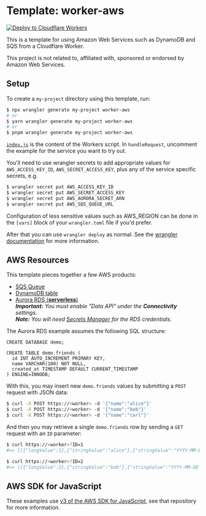 # Template: worker-aws

[![Deploy to Cloudflare Workers](https://deploy.workers.cloudflare.com/button)](https://deploy.workers.cloudflare.com/?url=https://github.com/cloudflare/workers-sdk/tree/main/templates/worker-aws)

This is a template for using Amazon Web Services such as DynamoDB and SQS from a Cloudflare Worker.

This project is not related to, affiliated with, sponsored or endorsed by Amazon Web Services.

## Setup

To create a `my-project` directory using this template, run:

```sh
$ npx wrangler generate my-project worker-aws
# or
$ yarn wrangler generate my-project worker-aws
# or
$ pnpm wrangler generate my-project worker-aws
```

[`index.js`](https://github.com/cloudflare/workers-aws-template/blob/master/index.js) is the content of the Workers script. In `handleRequest`, uncomment the example for the service you want to try out.

You'll need to use wrangler secrets to add appropriate values for `AWS_ACCESS_KEY_ID`, `AWS_SECRET_ACCESS_KEY`, plus any of the service specific secrets, e.g.

```sh
$ wrangler secret put AWS_ACCESS_KEY_ID
$ wrangler secret put AWS_SECRET_ACCESS_KEY
$ wrangler secret put AWS_AURORA_SECRET_ARN
$ wrangler secret put AWS_SQS_QUEUE_URL
```

Configuration of less sensitive values such as AWS_REGION can be done in the `[vars]` block of your `wrangler.toml` file if you'd prefer.

After that you can use `wrangler deploy` as normal. See the [wrangler documentation](https://developers.cloudflare.com/workers/cli-wrangler) for more information.

## AWS Resources

This template pieces together a few AWS products:

- [SQS Queue](https://console.aws.amazon.com/sqs/v2/home?region=us-west-2#/create-queue)
- [DynamoDB table](https://console.aws.amazon.com/dynamodb/home?region=us-west-2#create-table:)
- [Aurora RDS (**serverless**)](https://console.aws.amazon.com/rds/home?region=us-west-2#launch-dbinstance:gdb=false;s3-import=false)<br>_**Important:** You must enable "Data API" under the **Connectivity** settings._<br>_**Note:** You will need [Secrets Manager](https://us-west-2.console.aws.amazon.com/secretsmanager/home) for the RDS credentials._

The Aurora RDS example assumes the following SQL structure:

```mysql
CREATE DATABASE demo;

CREATE TABLE demo.friends (
  id INT AUTO_INCREMENT PRIMARY KEY,
  name VARCHAR(100) NOT NULL,
  created_at TIMESTAMP DEFAULT CURRENT_TIMESTAMP
) ENGINE=INNODB;
```

With this, you may insert new `demo.friends` values by submitting a `POST` request with JSON data:

```sh
$ curl -X POST https://<worker> -d '{"name":"alice"}'
$ curl -X POST https://<worker> -d '{"name":"bob"}'
$ curl -X POST https://<worker> -d '{"name":"carl"}'
```

And then you may retrieve a single `demo.friends` row by sending a `GET` request with an `ID` parameter:

```sh
$ curl https://<worker>?ID=1
#=> [[{"longValue":1},{"stringValue":"alice"},{"stringValue":"YYYY-MM-DD HH:mm:ss"}]]

$ curl https://<worker>?ID=2
#=> [[{"longValue":2},{"stringValue":"bob"},{"stringValue":"YYYY-MM-DD HH:mm:ss"}]]
```

## AWS SDK for JavaScript

These examples use [v3 of the AWS SDK for JavaScript](https://github.com/aws/aws-sdk-js-v3), see that repository for more information.
